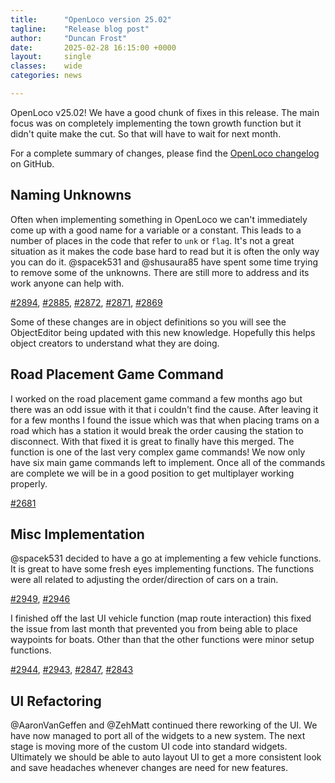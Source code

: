 ```yaml
---
title:      "OpenLoco version 25.02"
tagline:    "Release blog post"
author:     "Duncan Frost"
date:       2025-02-28 16:15:00 +0000
layout:     single
classes:    wide
categories: news

---
```


OpenLoco v25.02! We have a good chunk of fixes in this release. The main focus was on
completely implementing the town growth function but it didn't quite make the cut. So
that will have to wait for next month.

For a complete summary of changes, please find the
[OpenLoco changelog](https://github.com/OpenLoco/OpenLoco/releases/tag/v25.02) on GitHub.

## Naming Unknowns

Often when implementing something in OpenLoco we can't immediately come up with a good name for a
variable or a constant. This leads to a number of places in the code that refer to `unk` or
`flag`. It's not a great situation as it makes the code base hard to read but it is often the only
way you can do it. @spacek531 and @shusaura85 have spent some time trying to remove some of the unknowns.
There are still more to address and its work anyone can help with.

[#2894](https://github.com/OpenLoco/OpenLoco/pull/2894), 
[#2885](https://github.com/OpenLoco/OpenLoco/pull/2885), 
[#2872](https://github.com/OpenLoco/OpenLoco/pull/2872), 
[#2871](https://github.com/OpenLoco/OpenLoco/pull/2871), 
[#2869](https://github.com/OpenLoco/OpenLoco/pull/2869)

Some of these changes are in object definitions so you will see the ObjectEditor being updated with
this new knowledge. Hopefully this helps object creators to understand what they are doing.

## Road Placement Game Command

I worked on the road placement game command a few months ago but there was an odd issue with it
that i couldn't find the cause. After leaving it for a few months I found the issue which was that
when placing trams on a road which has a station it would break the order causing the station to
disconnect. With that fixed it is great to finally have this merged. The function is one of the last
very complex game commands! We now only have six main game commands left to implement. Once all of
the commands are complete we will be in a good position to get multiplayer working properly.

[#2681](https://github.com/OpenLoco/OpenLoco/pull/2681)

## Misc Implementation

@spacek531 decided to have a go at implementing a few vehicle functions. It is great to have some
fresh eyes implementing functions. The functions were all related to adjusting the order/direction
of cars on a train.

[#2949](https://github.com/OpenLoco/OpenLoco/pull/2949),
[#2946](https://github.com/OpenLoco/OpenLoco/pull/2946)

I finished off the last UI vehicle function (map route interaction) this fixed the issue from last
month that prevented you from being able to place waypoints for boats. Other than that the other
functions were minor setup functions.

[#2944](https://github.com/OpenLoco/OpenLoco/pull/2944),
[#2943](https://github.com/OpenLoco/OpenLoco/pull/2943),
[#2847](https://github.com/OpenLoco/OpenLoco/pull/2847),
[#2843](https://github.com/OpenLoco/OpenLoco/pull/2843)

## UI Refactoring

@AaronVanGeffen and @ZehMatt continued there reworking of the UI. We have now managed to port all
of the widgets to a new system. The next stage is moving more of the custom UI code into standard
widgets. Ultimately we should be able to auto layout UI to get a more consistent look and save
headaches whenever changes are need for new features.
